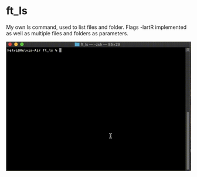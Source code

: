 # ft_ls
My own ls command, used to list files and folder. Flags -lartR implemented as well as multiple files and folders as parameters.

![Alt text](ls.gif)
